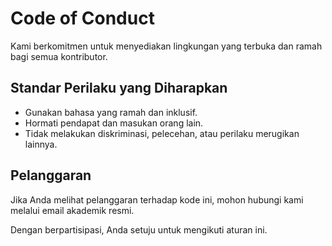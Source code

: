 # Code of Conduct

Kami berkomitmen untuk menyediakan lingkungan yang terbuka dan ramah bagi semua kontributor.

## Standar Perilaku yang Diharapkan

- Gunakan bahasa yang ramah dan inklusif.
- Hormati pendapat dan masukan orang lain.
- Tidak melakukan diskriminasi, pelecehan, atau perilaku merugikan lainnya.

## Pelanggaran

Jika Anda melihat pelanggaran terhadap kode ini, mohon hubungi kami melalui email akademik resmi.

Dengan berpartisipasi, Anda setuju untuk mengikuti aturan ini.
